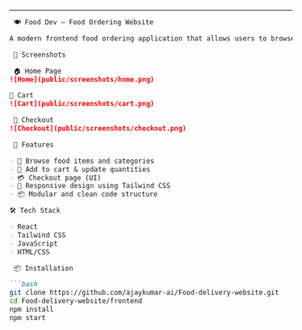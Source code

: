 
---


```md
 🍽️ Food Dev – Food Ordering Website

A modern frontend food ordering application that allows users to browse, add to cart, and order food online.

 📸 Screenshots

 🏠 Home Page  
![Home](public/screenshots/home.png)

🛒 Cart  
![Cart](public/screenshots/cart.png)

 🧾 Checkout  
![Checkout](public/screenshots/checkout.png)

 🚀 Features

- 🍕 Browse food items and categories
- 🛒 Add to cart & update quantities
- 💳 Checkout page (UI)
- 📱 Responsive design using Tailwind CSS
- 📦 Modular and clean code structure

🛠️ Tech Stack

- React
- Tailwind CSS
- JavaScript
- HTML/CSS

 📦 Installation

```bash
git clone https://github.com/ajaykumar-ai/Food-delivery-website.git
cd Food-delivery-website/frontend
npm install
npm start
